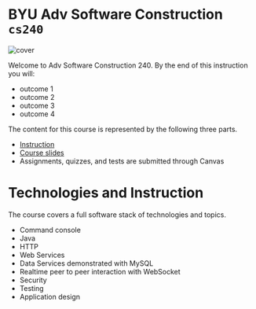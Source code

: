 # BYU **Adv Software Construction** `cs240`

![cover](https://github.com/softwareconstruction240/.github/blob/main/profile/softwareconstructioncover.jpg?raw=true)

Welcome to Adv Software Construction 240. By the end of this instruction you will:

- outcome 1
- outcome 2
- outcome 3
- outcome 4

The content for this course is represented by the following three parts.

- [Instruction](https://github.com/softwareconstruction240/.github/blob/main/profile/instructionTopics.md#readme)
- [Course slides](https://github.com/softwareconstruction240/.github/blob/main/profile/slides/slides.md#readme)
- Assignments, quizzes, and tests are submitted through Canvas

# Technologies and Instruction

The course covers a full software stack of technologies and topics.

- Command console
- Java
- HTTP
- Web Services
- Data Services demonstrated with MySQL
- Realtime peer to peer interaction with WebSocket
- Security
- Testing
- Application design
